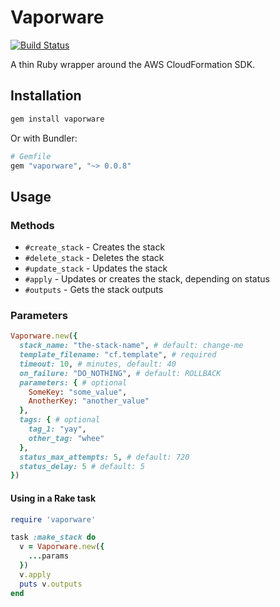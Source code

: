 # Vaporware

[![Build Status](https://travis-ci.org/audreyschwarz/vaporware.png)](https://travis-ci.org/audreyschwarz/vaporware)

A thin Ruby wrapper around the AWS CloudFormation SDK.

## Installation

```bash
gem install vaporware
```

Or with Bundler:
```ruby
# Gemfile
gem "vaporware", "~> 0.0.8"
```

## Usage

### Methods

- `#create_stack` - Creates the stack
- `#delete_stack` - Deletes the stack
- `#update_stack` - Updates the stack
- `#apply` -  Updates or creates the stack, depending on status
- `#outputs` - Gets the stack outputs

### Parameters

```ruby
Vaporware.new({
  stack_name: "the-stack-name", # default: change-me
  template_filename: "cf.template", # required
  timeout: 10, # minutes, default: 40
  on_failure: "DO_NOTHING", # default: ROLLBACK
  parameters: { # optional
    SomeKey: "some_value",
    AnotherKey: "another_value"
  },
  tags: { # optional
    tag_1: "yay",
    other_tag: "whee"
  },
  status_max_attempts: 5, # default: 720
  status_delay: 5 # default: 5
})
```

#### Using in a Rake task

```ruby
require 'vaporware'

task :make_stack do
  v = Vaporware.new({
    ...params
  })
  v.apply
  puts v.outputs
end
```
